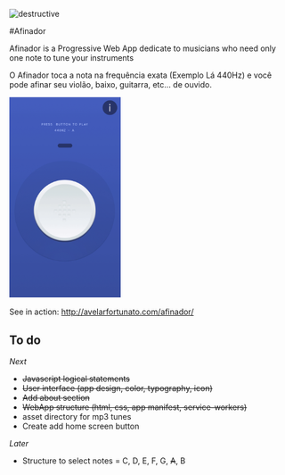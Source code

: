 ![destructive](https://img.shields.io/badge/Version-v1.0.0-blue.svg?style=flat)

#Afinador

Afinador is a Progressive Web App dedicate to musicians who need only one note to tune your instruments

O Afinador toca a nota na frequência exata (Exemplo Lá 440Hz) e você pode afinar seu violão, baixo, guitarra, etc… de ouvido.

<img width="200" src="https://github.com/Avelar/avelar.github.io/blob/master/assets/images/afinador.gif" alt="Afinador exemple image">

See in action: http://avelarfortunato.com/afinador/

## To do
*Next*
- ~~Javascript logical statements~~
- ~~User interface (app design, color, typography, icon)~~
- ~~Add about section~~
- ~~WebApp structure (html, css, app manifest, service-workers)~~
- asset directory for mp3 tunes
- Create add home screen button

*Later*
- Structure to select notes = C, D, E, F, G, ~~A~~, B

